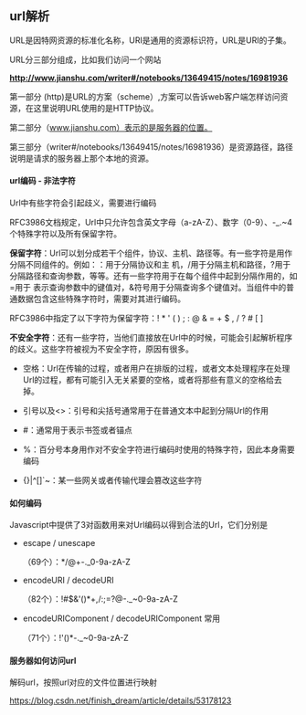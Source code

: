 ## url解析

URL是因特网资源的标准化名称，URI是通用的资源标识符，URL是URI的子集。

URL分三部分组成，比如我们访问一个网站

**http://www.jianshu.com/writer#/notebooks/13649415/notes/16981936**

第一部分  (http)是URL的方案（scheme）,方案可以告诉web客户端怎样访问资源，在这里说明URL使用的是HTTP协议。

第二部分（www.jianshu.com）表示的是服务器的位置。

第三部分（writer#/notebooks/13649415/notes/16981936）是资源路径，路径说明是请求的服务器上那个本地的资源。

#### url编码 - 非法字符

Url中有些字符会引起歧义，需要进行编码

RFC3986文档规定，Url中只允许包含英文字母（a-zA-Z）、数字（0-9）、-_.~4个特殊字符以及所有保留字符。

**保留字符**：Url可以划分成若干个组件，协议、主机、路径等。有一些字符是用作分隔不同组件的。例如：：用于分隔协议和主 机，/用于分隔主机和路径，?用于分隔路径和查询参数，等等。还有一些字符用于在每个组件中起到分隔作用的，如=用于 表示查询参数中的键值对，&符号用于分隔查询多个键值对。当组件中的普通数据包含这些特殊字符时，需要对其进行编码。

RFC3986中指定了以下字符为保留字符：! * ' ( ) ; : @ & = + $ , / ? # [ ]

**不安全字符**：还有一些字符，当他们直接放在Url中的时候，可能会引起解析程序的歧义。这些字符被视为不安全字符，原因有很多。

- 空格：Url在传输的过程，或者用户在排版的过程，或者文本处理程序在处理Url的过程，都有可能引入无关紧要的空格，或者将那些有意义的空格给去掉。

- 引号以及<>：引号和尖括号通常用于在普通文本中起到分隔Url的作用

- \#：通常用于表示书签或者锚点

- %：百分号本身用作对不安全字符进行编码时使用的特殊字符，因此本身需要编码

- {}|\^[]`~：某一些网关或者传输代理会篡改这些字符

  

#### 如何编码

Javascript中提供了3对函数用来对Url编码以得到合法的Url，它们分别是

- escape / unescape

  （69个）：*/@+-._0-9a-zA-Z

- encodeURI / decodeURI

  （82个）：!#$&'()*+,/:;=?@-._~0-9a-zA-Z

- encodeURIComponent / decodeURIComponent 常用

  （71个）：!'()*-._~0-9a-zA-Z

  

#### 服务器如何访问url

解码url，按照url对应的文件位置进行映射

<https://blog.csdn.net/finish_dream/article/details/53178123>
